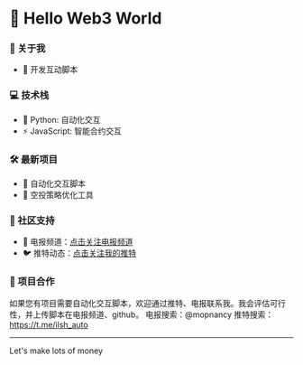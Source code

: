 # 👋 Hello Web3 World

### 🚀 关于我
- 🔧 开发互动脚本

### 💻 技术栈
- 🐍 Python: 自动化交互
- ⚡ JavaScript: 智能合约交互

### 🛠️ 最新项目
- 🤖 自动化交互脚本
- 💎 空投策略优化工具

### 🌟 社区支持
- 💬 电报频道：[点击关注电报频道](https://t.me/ilsh_auto)
- 🐦 推特动态：[点击关注我的推特](https://x.com/hashlmBrian)

### 📢 项目合作
如果您有项目需要自动化交互脚本，欢迎通过推特、电报联系我。我会评估可行性，并上传脚本在电报频道、github。
电报搜索：@mopnancy
推特搜索：https://t.me/ilsh_auto

---
Let's make lots of money
